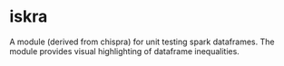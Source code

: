 # iskra
A module (derived from chispra) for unit testing spark dataframes. The module provides visual highlighting of dataframe inequalities.
